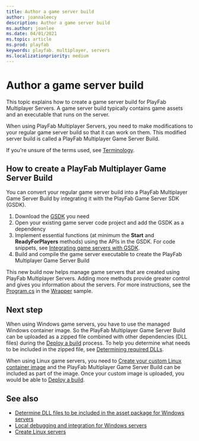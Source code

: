 ```yaml
---
title: Author a game server build
author: joannaleecy
description: Author a game server build
ms.author: joanlee
ms.date: 04/01/2021
ms.topic: article
ms.prod: playfab
keywords: playfab. multiplayer, servers
ms.localizationpriority: medium
---
```


# Author a game server build

This topic explains how to create a game server build for PlayFab Multiplayer Servers. A game server build typically contains game assets and an executable that runs on the server.

When using PlayFab Multiplayer Servers, you need to make modifications to your regular game server build so that it can work on them. This modified server build is called a PlayFab Multiplayer Game Server Build.

If you're unsure of the terms used, see [Terminology](server-terms.md).

## How to create a PlayFab Multiplayer Game Server Build

You can convert your regular game server build into a PlayFab Multiplayer Game Server Build by integrating it with the PlayFab Game Server SDK (GSDK). 

1. Download the [GSDK](server-sdks.md) you need
2. Open your existing game server code project and add the GSDK as a dependency
3. Implement essential functions (at minimum the __Start__ and __ReadyForPlayers__ methods) using the APIs in the GSDK. For code snippets, see [Integrating game servers with GSDK](integrating-game-servers-with-gsdk.md).
4. Build and compile the game server executable to create the PlayFab Multiplayer Game Server Build

This new build now helps manage game servers that are created using PlayFab Multiplayer Servers. Adding more methods provide greater control and gives you information about the servers. For more instructions, see the [Program.cs](https://github.com/PlayFab/MpsSamples/blob/master/wrappingGsdk/wrapper/Program.cs) in the [Wrapper](wrapper-sample.md) sample.

## Next step

When using Windows game servers, you have to use the managed Windows container image. So the PlayFab Multiplayer Game Server Build can be uploaded as a zipped file combined with other dependencies (DLL files) during the [Deploy a build](deploying-playfab-multiplayer-server-builds.md) process. To help you determine what needs to be included in the zipped file, see [Determining required DLLs](determining-required-dlls.md).

When using Linux game servers, you need to [Create your custom Linux container image](deploying-linux-based-builds.md) and the PlayFab Multiplayer Game Server Build can be included as part of the image. Once your custom image is uploaded, you would be able to [Deploy a build](deploying-playfab-multiplayer-server-builds.md).

## See also

* [Determine DLL files to be included in the asset package for Windows servers](determining-required-dlls.md)
* [Local debugging and integration for Windows servers](locally-debugging-game-servers-and-integration-with-playfab.md)
* [Create Linux servers](deploying-linux-based-builds.md)
